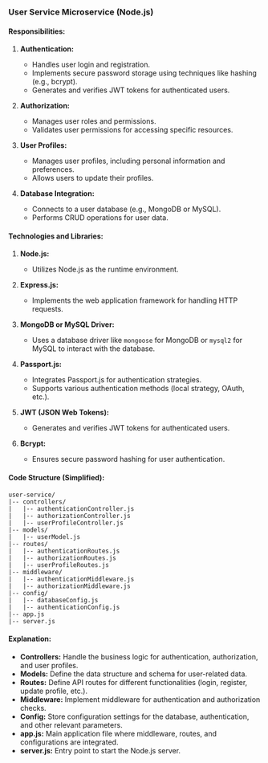
### User Service Microservice (Node.js)

#### Responsibilities:
1. **Authentication:**
   - Handles user login and registration.
   - Implements secure password storage using techniques like hashing (e.g., bcrypt).
   - Generates and verifies JWT tokens for authenticated users.

2. **Authorization:**
   - Manages user roles and permissions.
   - Validates user permissions for accessing specific resources.

3. **User Profiles:**
   - Manages user profiles, including personal information and preferences.
   - Allows users to update their profiles.

4. **Database Integration:**
   - Connects to a user database (e.g., MongoDB or MySQL).
   - Performs CRUD operations for user data.

#### Technologies and Libraries:

1. **Node.js:**
   - Utilizes Node.js as the runtime environment.

2. **Express.js:**
   - Implements the web application framework for handling HTTP requests.

3. **MongoDB or MySQL Driver:**
   - Uses a database driver like `mongoose` for MongoDB or `mysql2` for MySQL to interact with the database.

4. **Passport.js:**
   - Integrates Passport.js for authentication strategies.
   - Supports various authentication methods (local strategy, OAuth, etc.).

5. **JWT (JSON Web Tokens):**
   - Generates and verifies JWT tokens for authenticated users.

6. **Bcrypt:**
   - Ensures secure password hashing for user authentication.

#### Code Structure (Simplified):

```plaintext
user-service/
|-- controllers/
|   |-- authenticationController.js
|   |-- authorizationController.js
|   |-- userProfileController.js
|-- models/
|   |-- userModel.js
|-- routes/
|   |-- authenticationRoutes.js
|   |-- authorizationRoutes.js
|   |-- userProfileRoutes.js
|-- middleware/
|   |-- authenticationMiddleware.js
|   |-- authorizationMiddleware.js
|-- config/
|   |-- databaseConfig.js
|   |-- authenticationConfig.js
|-- app.js
|-- server.js
```

#### Explanation:

- **Controllers:** Handle the business logic for authentication, authorization, and user profiles.
- **Models:** Define the data structure and schema for user-related data.
- **Routes:** Define API routes for different functionalities (login, register, update profile, etc.).
- **Middleware:** Implement middleware for authentication and authorization checks.
- **Config:** Store configuration settings for the database, authentication, and other relevant parameters.
- **app.js:** Main application file where middleware, routes, and configurations are integrated.
- **server.js:** Entry point to start the Node.js server.



